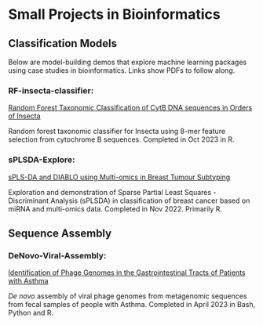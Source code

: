 # Small Projects in Bioinformatics

## Classification Models

Below are model-building demos that explore machine learning packages using case studies in bioinformatics. Links show PDFs to follow along.

### RF-insecta-classifier:
[Random Forest Taxonomic Classification of CytB DNA sequences in Orders of Insecta](https://github.com/Lespernater/small-projects/blob/main/RF-insecta-classifier/RF-insecta-classifier.pdf)

Random forest taxonomic classifier for Insecta using 8-mer feature selection from cytochrome B sequences. Completed in Oct 2023 in R.

### sPLSDA-Explore:
[sPLS-DA and DIABLO using Multi-omics in Breast Tumour Subtyping](https://github.com/Lespernater/small-projects/blob/main/sPLSDA-Explore/sPLSDA.pdf)

Exploration and demonstration of Sparse Partial Least Squares - Discriminant Analysis (sPLSDA) in classification of breast cancer based on miRNA and multi-omics data. Completed in Nov 2022. Primarily R.

## Sequence Assembly

### DeNovo-Viral-Assembly:
[Identification of Phage Genomes in the Gastrointestinal Tracts of Patients with Asthma](https://github.com/Lespernater/small-projects/blob/main/DeNovo-Viral-Assembly/De_Novo_Viral_Assembly_Report.pdf)

*De novo* assembly of viral phage genomes from metagenomic sequences from fecal samples of people with Asthma. Completed in April 2023 in Bash, Python and R.
